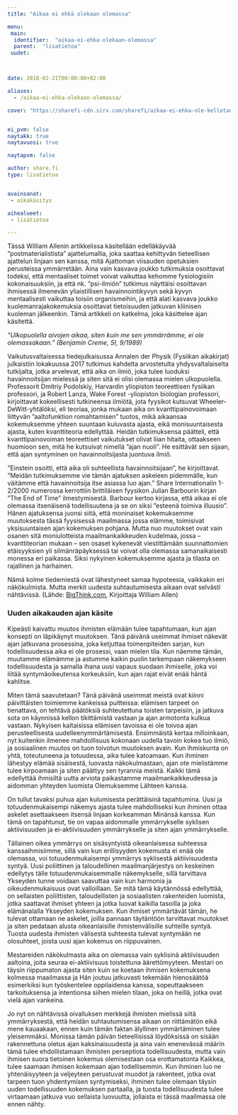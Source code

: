 ```yaml
---
title: "Aikaa ei ehkä olekaan olemassa"

menu:
 main:
  identifier:  "aikaa-ei-ehka-olekaan-olemassa"
  parent:  "lisatietoa"
 uudet:



date: 2018-02-21T00:00:00+02:00

aliases:
  - /aikaa-ei-ehka-olekaan-olemassa/

cover: "https://sharefi-cdn.sirv.com/sharefi/aikaa-ei-ehka-ole-kellotaulu-flickr-piviso.jpg"


ei_pvm: false
naytakk: true
naytavuosi: true

naytapvm: false

author: share.fi
type: lisatietoa


avainsanat:
 - aikakäsitys

aihealueet:
 - lisätietoa

---
```


<p class="alustus">Tässä William Allenin artikkelissa käsitellään edelläkäyvää ”postmaterialistista” ajattelumallia, joka saattaa kehittyvän tieteellisen ajattelun linjaan sen kanssa, mitä Ajattoman viisauden opetuksien perusteissa ymmärretään. Aina vain kasvava joukko tutkimuksia osoittavat todeksi, että mentaaliset toimet voivat vaikuttaa kehomme fysiologisiin kokonaisuuksiin, ja että nk. ”psi-ilmiön” tutkimus näyttäisi osoittavan ihmisessä ilmenevän yliaistillisen havainnointikyvyn sekä kyvyn mentaalisesti vaikuttaa toisiin organismeihin, ja että alati kasvava joukko kuolemanrajakokemuksia osoittavat tietoisuuden jatkuvan kliinisen kuoleman jälkeenkin. Tämä artikkeli on katkelma, joka käsittelee ajan käsitettä.</p>
<p><em>”Ulkopuolella aivojen aikaa, siten kuin me sen ymmärrämme, ei ole olemassakaan.” (Benjamin Creme, SI, 9/1989)</em></p>
<p>Vaikutusvaltaisessa tiedejulkaisussa Annalen der Physik (Fysiikan aikakirjat) julkaistiin lokakuussa 2017 tutkimus kahdelta arvostetulta yhdysvaltalaiselta tutkijalta, jotka arvelevat, että aika on ilmiö, joka tulee luoduksi havainnoitsijan mielessä ja siten sitä ei olisi olemassa mielen ulkopuolella. Professorit Dmitriy Podolskiy, Harvardin yliopiston teoreettisen fysiikan professori, ja Robert Lanza, Wake Forest -yliopiston biologian professori, kirjoittavat kokeellisesti tutkineensa ilmiötä, jota fyysikot kutsuvat Wheeler-DeWitt-yhtälöksi, eli teoriaa, jonka mukaan aika on kvanttipainovoimaan liittyvän ”aaltofunktion romahtamisen” tuotos, mikä aikaansaa kokemuksemme yhteen suuntaan kuluvasta ajasta, eikä monisuuntaisesta ajasta, kuten kvanttiteoria edellyttää. Heidän tutkimuksensa päätteli, että kvanttipainovoiman teoreettiset vaikutukset olivat liian hitaita, ottaakseen huomioon sen, mitä he kutsuivat nimellä ”ajan nuoli”. He esittävät sen sijaan, että ajan syntyminen on havainnoitsijasta juontuva ilmiö.</p>
<p>”Einstein osoitti, että aika oli suhteellista havainnoitsijaan”, he kirjoittavat. ”Meidän tutkimuksemme vie tämän ajatuksen askeleen pidemmälle, kun väitämme että havainnoitsija itse asiassa luo ajan.” Share Internationalin 1-2/2000 numerossa kerrottiin brittiläisen fyysikon Julian Barbourin kirjan ”The End of Time” ilmestymisestä. Barbour kertoo kirjassa, että aikaa ei ole olemassa itsenäisenä todellisuutena ja se on siksi ”esteenä toimiva illuusio”. Hänen ajatuksensa juonsi siitä, että moninaiset kokemuksemme muutoksesta tässä fyysisessä maailmassa jossa elämme, toimisivat yksisuuntaisen ajan kokemuksen pohjana. Mutta nuo muutokset ovat vain osanen sitä moniulotteista maailmankaikkeuden kudelmaa, jossa – kvanttiteorian mukaan – sen osaset kykenevät viestittämään suunnattomien etäisyyksien yli silmänräpäyksessä tai voivat olla olemassa samanaikaisesti monessa eri paikassa. Siksi nykyinen kokemuksemme ajasta ja tilasta on rajallinen ja harhainen.</p>
<p>Nämä kolme tiedemiestä ovat lähestyneet samaa hypoteesia, vaikkakin eri näkökulmista. Mutta merkit uudesta suhtautumisesta aikaan ovat selvästi nähtävissä. (Lähde: <a href="http://bigthink.com/paul-ratner/time-is-created-by-the-observer-argues-new-research" target="_blank" class="external" rel="nofollow noopener">BigThink.com</a>, Kirjoittaja William Allen) </p>

<div class="masterarticle">
<h3>Uuden aikakauden ajan käsite</h3>
<p>Kipeästi kaivattu muutos ihmisten elämään tulee tapahtumaan, kun ajan konsepti on läpikäynyt muutoksen. Tänä päivänä useimmat ihmiset näkevät ajan jatkuvana prosessina, joka ketjuttaa toimenpiteiden sarjan, kun todellisuudessa aika ei ole prosessi, vaan mielen tila. Kun näemme tämän, muutamme elämämme ja astumme kaikin puolin tarkempaan näkemykseen todellisuudesta ja samalla ihana uusi vapaus suodaan ihmiselle, joka voi liitää syntymäoikeutensa korkeuksiin, kun ajan rajat eivät enää häntä kahlitse.</p>
<p>Miten tämä saavutetaan? Tänä päivänä useimmat meistä ovat kiinni päivittäisten toimiemme kankeissa puitteissa: elämisen tarpeet on tienattava, on tehtävä päätöksiä suhteutettuna toisten tarpeisiin, ja jatkuva sota on käynnissä kellon tikittämistä vastaan ja ajan armotonta kulkua vastaan. Nykyisen kaltaisissa elämisen tavoissa ei ole toivoa ajan perusteellisesta uudelleenymmärtämisestä. Ensimmäistä kertaa milloinkaan, nyt kuitenkin ilmenee mahdollisuus kokonaan uudella tavoin kokea tuo ilmiö, ja sosiaalinen muutos on tuon toivotun muutoksen avain. Kun ihmiskunta on yhtä, toteutuneena ja totuudessa, aika tulee katoamaan. Kun ihminen lähestyy elämää sisäisestä, luovasta näkokulmastaan, ajan ote mielistämme tulee kirpoamaan ja siten päättyy sen tyrannia meistä. Kaikki tämä edellyttää ihmisiltä uutta arviota paikastamme maailmankaikkeudessa ja aidomman yhteyden luomista Olemuksemme Lähteen kanssa.</p>
<p>On tullut tavaksi puhua ajan kulumisesta perättäisinä tapahtumina. Uusi ja totuudenmukaisempi näkemys ajasta tulee mahdolliseksi kun ihminen ottaa askelet asettaakseen itsensä linjaan korkeamman Minänsä kanssa. Kun tämä on tapahtunut, tie on vapaa aidommalle ymmärrykselle syklisen aktiivisuuden ja ei-aktiivisuuden ymmärrykselle ja siten ajan ymmärrykselle.</p>
<p>Tällainen oikea ymmärrys on sisäsyntyistä oikeanlaisessa suhteessa kanssaihmisiimme, sillä vain kun erillisyyden kokemusta ei enää ole olemassa, voi totuudenmukaisempi ymmärrys syklisestä aktiivisuudesta syntyä. Uusi poliittinen ja taloudellinen maailmanjärjestys on keskeinen edellytys tälle totuudenmukaisemmalle näkemykselle, sillä tarvittava Ykseyden tunne voidaan saavuttaa vain kun harmonia ja oikeudenmukaisuus ovat valloillaan. Se mitä tämä käytännössä edellyttää, on sellaisten poliittisten, taloudellisten ja sosiaalisten rakenteiden luomista, jotka saattavat ihmiset yhteen ja jotka luovat kaikilla tasoilla ja joka elämänalalla Ykseyden kokemuksen. Kun ihmiset ymmärtävät tämän, he tulevat ottamaan ne askelet, joilla pannaan täytäntöön tarvittavat muutokset ja siten pedataan alusta oikeanlaisille ihmistenvälisille suhteille syntyä. Tuosta uudesta ihmisten välisestä suhteesta tulevat syntymään ne olosuhteet, joista uusi ajan kokemus on riippuvainen.</p>
<p>Mestareiden näkökulmasta aika on olemassa vain syklisinä aktiivisuuden aaltoina, joita seuraa ei-aktiivisuus toistettuna äärettömyyteen. Mestari on täysin riippumaton ajasta siten kuin se koetaan ihmisen kokemuksena kolmessa maailmassa ja Hän joutuu jatkuvasti tekemään hienosäätöä esimerkiksi kun työskentelee oppilaidensa kanssa, sopeuttaakseen tarkoituksensa ja intentionsa siihen mielen tilaan, joka on heillä, jotka ovat vielä ajan vankeina.</p>
<p>Jo nyt on nähtävissä oivalluksen merkkejä ihmisten mielissä siitä ymmärryksestä, että heidän suhtautumisensa aikaan on riittämätön eikä mene kauaakaan, ennen kuin tämän faktan älyllinen ymmärtäminen tulee yleisemmäksi. Monissa tämän päivän tieteellisissä löydöksissä on sisään rakennettuna oletus ajan kaksinaisuudesta ja aina vain enenevässä määrin tämä tulee ehdollistamaan ihmisten perseptiota todellisuudesta, mutta vain ihmisen suora tietoinen kokemus olemisestaan osa erottamatonta Kaikkea, tulee saamaan ihmisen kokemaan ajan todellisemmin. Kun ihminen luo ne yhtenäisyyteen ja veljeyteen perustuvat muodot ja rakenteet, jotka ovat tarpeen tuon yhdentymisen syntymiseksi, ihminen tulee olemaan täysin uuden todellisuuden kokemuksen partaalla, ja tuosta todellisuudesta tulee virtaamaan jatkuva vuo sellaista luovuutta, jollaista ei tässä maailmassa ole ennen nähty.</p>
</div>
